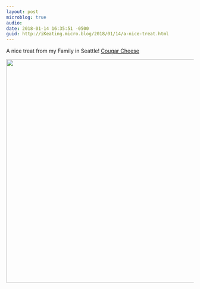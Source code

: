 ```yaml
---
layout: post
microblog: true
audio: 
date: 2018-01-14 16:35:51 -0500
guid: http://iKeating.micro.blog/2018/01/14/a-nice-treat.html
---
```

A nice treat from my Family in Seattle! [Cougar Cheese](https://creamery.wsu.edu/cougar-cheese/)

<img src="http://iKeating.micro.blog/uploads/2018/c88e37858c.jpg" width="600" height="599" />
